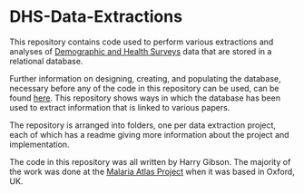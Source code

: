 # DHS-Data-Extractions

This repository contains code used to perform various extractions and analyses of [Demographic and Health Surveys](https://dhsprogram.com) data that are stored in a relational database.

Further information on designing, creating, and populating the database, necessary before any of the code in this repository can be used, can be found [here](https://github.com/harry-gibson/DHS-To-Database). This repository shows ways in which the database has been used to extract information that is linked to various papers.

The repository is arranged into folders, one per data extraction project, each of which has a readme giving more information about the project and implementation.

The code in this repository was all written by Harry Gibson. The majority of the work was done at the [Malaria Atlas Project](https://malariaatlas.org) when it was based in Oxford, UK.



